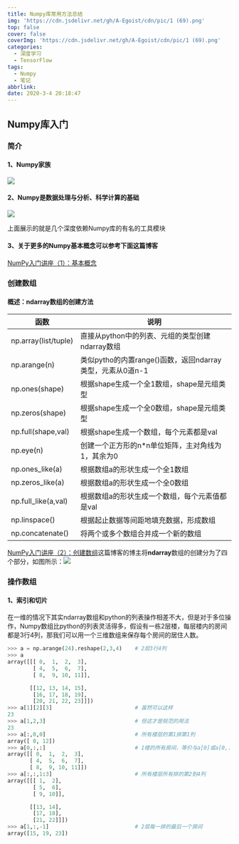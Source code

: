 ```yaml
---
title: Numpy库常用方法总结
img: 'https://cdn.jsdelivr.net/gh/A-Egoist/cdn/pic/1 (69).png'
top: false
cover: false
coverImg: 'https://cdn.jsdelivr.net/gh/A-Egoist/cdn/pic/1 (69).png'
categories:
  - 深度学习
  - TensorFlow
tags:
  - Numpy
  - 笔记
abbrlink:
date: 2020-3-4 20:18:47
---
```


## Numpy库入门

### 简介

#### 1、Numpy家族

![](https://amonologue-image-bed.oss-cn-chengdu.aliyuncs.com/2024/202410062351385.png)

#### 2、Numpy是数据处理与分析、科学计算的基础

![](https://amonologue-image-bed.oss-cn-chengdu.aliyuncs.com/2024/202410062351361.png)

上面展示的就是几个深度依赖Numpy库的有名的工具模块

#### 3、关于更多的Numpy基本概念可以参考下面这篇博客

[NumPy入门讲座（1）：基本概念](https://blog.csdn.net/xufive/article/details/103567312)

### 创建数组

#### 概述：ndarray数组的创建方法

| 函数                 | 说明                                                      |
| -------------------- | --------------------------------------------------------- |
| np.array(list/tuple) | 直接从python中的列表、元组的类型创建ndarray数组           |
| np.arange(n)         | 类似pytho的内置range()函数，返回ndarray类型，元素从0道n-1 |
| np.ones(shape)       | 根据shape生成一个全1数组，shape是元组类型                 |
| np.zeros(shape)      | 根据shape生成一个全0数组，shape是元组类型                 |
| np.full(shape,val)   | 根据shape生成一个数组，每个元素都是val                    |
| np.eye(n)            | 创建一个正方形的n*n单位矩阵，主对角线为1，其余为0         |
| np.ones_like(a)      | 根据数组a的形状生成一个全1数组                            |
| np.zeros_like(a)     | 根据数组a的形状生成一个全0数组                            |
| np.full_like(a,val)  | 根据数组a的形状生成一个数组，每个元素值都是val            |
| np.linspace()        | 根据起止数据等间距地填充数据，形成数组                    |
| np.concatenate()     | 将两个或多个数组合并成一个新的数组                        |

[NumPy入门讲座（2）：创建数组](https://blog.csdn.net/xufive/article/details/103575481)这篇博客的博主将**ndarray**数组的创建分为了四个部分，如图所示：![](https://amonologue-image-bed.oss-cn-chengdu.aliyuncs.com/2024/202410062351000.png)

### 操作数组

#### 1、索引和切片

在一维的情况下其实ndarray数组和python的列表操作相差不大，但是对于多位操作，Numpy数组比python的列表灵活得多，假设有一栋2层楼，每层楼内的房间都是3行4列，那我们可以用一个三维数组来保存每个房间的居住人数。

```python
>>> a = np.arange(24).reshape(2,3,4)    # 2层3行4列
>>> a
array([[[ 0,  1,  2,  3],
        [ 4,  5,  6,  7],
        [ 8,  9, 10, 11]],

       [[12, 13, 14, 15],
        [16, 17, 18, 19],
        [20, 21, 22, 23]]])
>>> a[1][2][3]                          # 虽然可以这样
23
>>> a[1,2,3]                            # 但这才是规范的用法
23
>>> a[:,0,0]                            # 所有楼层的第1排第1列
array([ 0, 12])
>>> a[0,:,:]                            # 1楼的所有房间，等价与a[0]或a[0,...]
array([[ 0,  1,  2,  3],
       [ 4,  5,  6,  7],
       [ 8,  9, 10, 11]])
>>> a[:,:,1:3]                          # 所有楼层所有排的第2到4列
array([[[ 1,  2],
        [ 5,  6],
        [ 9, 10]],

       [[13, 14],
        [17, 18],
        [21, 22]]])
>>> a[1,:,-1]                           # 2层每一排的最后一个房间
array([15, 19, 23])
```



